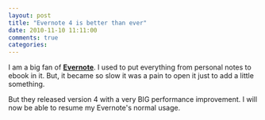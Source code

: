 ```yaml
---
layout: post
title: "Evernote 4 is better than ever"
date: 2010-11-10 11:11:00
comments: true
categories: 
---
```


<p>
<p>I am a big fan of <strong><a title="Evernote's website" href="http://www.evernote.com/">Evernote</a></strong>. I used to put everything from personal notes to ebook in it. But, it became so slow it was a pain to open it just to add a little something.</p>
<p>But they released version 4 with a very BIG performance improvement. I will now be able to resume my Evernote's normal usage.</p>
<div><br /></div>
</p>